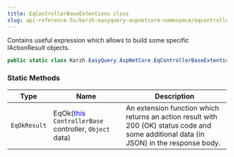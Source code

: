 ```yaml
---
title: EqControllerBaseExtentions class
slug: api-reference-5x/korzh-easyquery-aspnetcore-namespace/eqcontrollerbaseextentions-class
---
```


Contains useful expression which allows to build some specific IActionResult objects.
```csharp
public static class Korzh.EasyQuery.AspNetCore.EqControllerBaseExtentions

```

### Static Methods

| Type | Name | Description | 
| --- | --- | --- | 
| `EqOkResult` | EqOk(<span style='color: blue'>this</span> `ControllerBase` controller, `Object` data) | An extension function which returns an action result with 200 (OK) status code and some additional data (in JSON) in the response body. |